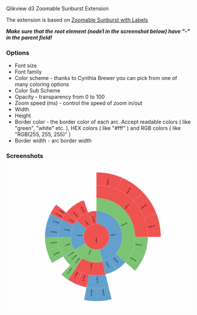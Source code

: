 Qlikview d3 Zoomable Sunburst Extension

The extension is based on [Zoomable Sunburst with Labels](http://bl.ocks.org/metmajer/5480307)

***Make sure that the root element (node1 in the screenshot below) have "-" in the parent field!***

### Options

* Font size
* Font family
* Color scheme - thanks to Cynthia Brewer you can pick from one of many coloring options
* Color Sub Scheme
* Opacity - transparency from 0 to 100
* Zoom speed (ms) - control the speed of zoom in/out
* Width
* Height
* Border color - the border color of each arc. Accept readable colors ( like "green", "white" etc. ), HEX colors ( like "#fff" ) and RGB colors ( like "RGB(255, 255, 255)" )
* Border width - arc border width

### Screenshots
![Example](https://raw.githubusercontent.com/countnazgul/ZoomableSunburst/master/Screenshots/Qlikview_Zoomable_Sunburst.gif)
